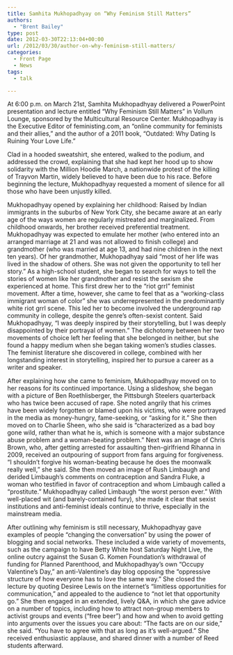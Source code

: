 ```yaml
---
title: Samhita Mukhopadhyay on “Why Feminism Still Matters”
authors: 
  - "Brent Bailey"
type: post
date: 2012-03-30T22:13:04+00:00
url: /2012/03/30/author-on-why-feminism-still-matters/
categories:
  - Front Page
  - News
tags:
  - talk

---
```

At 6:00 p.m. on March 21st, Samhita Mukhopadhyay delivered a PowerPoint presentation and lecture entitled “Why Feminism Still Matters” in Vollum Lounge, sponsored by the Multicultural Resource Center. Mukhopadhyay is the Executive Editor of feministing.com, an “online community for feminists and their allies,” and the author of a 2011 book, “Outdated: Why Dating Is Ruining Your Love Life.”

Clad in a hooded sweatshirt, she entered, walked to the podium, and addressed the crowd, explaining that she had kept her hood up to show solidarity with the Million Hoodie March, a nationwide protest of the killing of Trayvon Martin, widely believed to have been due to his race. Before beginning the lecture, Mukhopadhyay requested a moment of silence for all those who have been unjustly killed.

Mukhopadhyay opened by explaining her childhood: Raised by Indian immigrants in the suburbs of New York City, she became aware at an early age of the ways women are regularly mistreated and marginalized. From childhood onwards, her brother received preferential treatment. Mukhopadhyay was expected to emulate her mother (who entered into an arranged marriage at 21 and was not allowed to finish college) and grandmother (who was married at age 13, and had nine children in the next ten years). Of her grandmother, Mukhopadhyay said “most of her life was lived in the shadow of others. She was not given the opportunity to tell her story.” As a high-school student, she began to search for ways to tell the stories of women like her grandmother and resist the sexism she experienced at home. This first drew her to the “riot grrl” feminist movement. After a time, however, she came to feel that as a “working-class immigrant woman of color” she was underrepresented in the predominantly white riot grrl scene. This led her to become involved the underground rap community in college, despite the genre’s often-sexist content. Said Mukhopadhyay, “I was deeply inspired by their storytelling, but I was deeply disappointed by their portrayal of women.” The dichotomy between her two movements of choice left her feeling that she belonged in neither, but she found a happy medium when she began taking women’s studies classes. The feminist literature she discovered in college, combined with her longstanding interest in storytelling, inspired her to pursue a career as a writer and speaker.

After explaining how she came to feminism, Mukhopadhyay moved on to her reasons for its continued importance. Using a slideshow, she began with a picture of Ben Roethlisberger, the Pittsburgh Steelers quarterback who has twice been accused of rape. She noted angrily that his crimes have been widely forgotten or blamed upon his victims, who were portrayed in the media as money-hungry, fame-seeking, or “asking for it.” She then moved on to Charlie Sheen, who she said is “characterized as a bad boy gone wild, rather than what he is, which is someone with a major substance abuse problem and a woman-beating problem.” Next was an image of Chris Brown, who, after getting arrested for assaulting then-girlfriend Rihanna in 2009, received an outpouring of support from fans arguing for forgiveness. “I shouldn’t forgive his woman-beating because he does the moonwalk really well,” she said. She then moved an image of Rush Limbaugh and derided Limbaugh’s comments on contraception and Sandra Fluke, a woman who testified in favor of contraception and whom Limbaugh called a “prostitute.” Mukhopadhyay called Limbaugh “the worst person ever.” With well-placed wit (and barely-contained fury), she made it clear that sexist institutions and anti-feminist ideals continue to thrive, especially in the mainstream media.

After outlining why feminism is still necessary, Mukhopadhyay gave examples of people “changing the conversation” by using the power of blogging and social networks. These included a wide variety of movements, such as the campaign to have Betty White host Saturday Night Live, the online outcry against the Susan G. Komen Foundation’s withdrawal of funding for Planned Parenthood, and Mukhopadhyay’s own “Occupy Valentine’s Day,” an anti-Valentine’s day blog opposing the “oppressive structure of how everyone has to love the same way.” She closed the lecture by quoting Desiree Lewis on the internet’s “limitless opportunities for communication,” and appealed to the audience to “not let that opportunity go.” She then engaged in an extended, lively Q&A, in which she gave advice on a number of topics, including how to attract non-group members to activist groups and events (“free beer”) and how and when to avoid getting into arguments over the issues you care about: “The facts are on our side,” she said. “You have to agree with that as long as it’s well-argued.” She received enthusiastic applause, and shared dinner with a number of Reed students afterward.